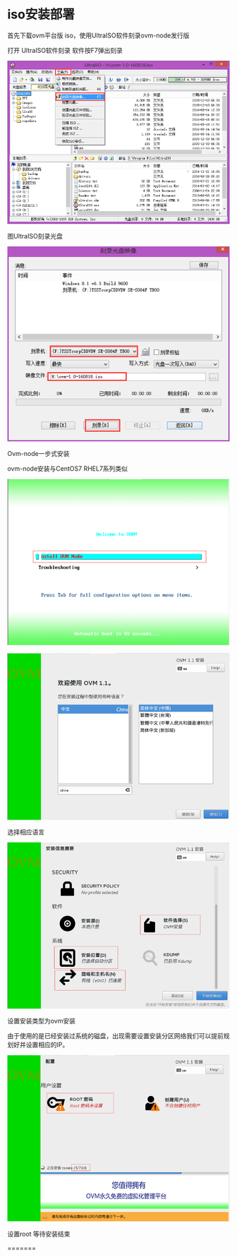 # iso安装部署


首先下载ovm平台版 iso，使用UltraISO软件刻录ovm-node发行版

打开 UltraISO软件刻录 软件按F7弹出刻录

![](/assets/UltraISO01.png)

图UltraISO刻录光盘

![](/assets/UltraISO02.png)

Ovm-node一步式安装

ovm-node安装与CentOS7 RHEL7系列类似

![](/assets/OVMNODE01.png)

![](/assets/ovmnode02.png)

选择相应语言

![](/assets/ovmnode03.png)

设置安装类型为ovm安装

由于使用的是已经安装过系统的磁盘，出现需要设置安装分区网络我们可以提前规划好并设置相应的IP。

![](/assets/ovmnode04.png)

设置root
等待安装结束

=======

